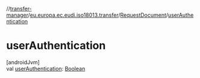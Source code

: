 //[transfer-manager](../../../index.md)/[eu.europa.ec.eudi.iso18013.transfer](../index.md)/[RequestDocument](index.md)/[userAuthentication](user-authentication.md)

# userAuthentication

[androidJvm]\
val [userAuthentication](user-authentication.md): [Boolean](https://kotlinlang.org/api/latest/jvm/stdlib/kotlin/-boolean/index.html)

